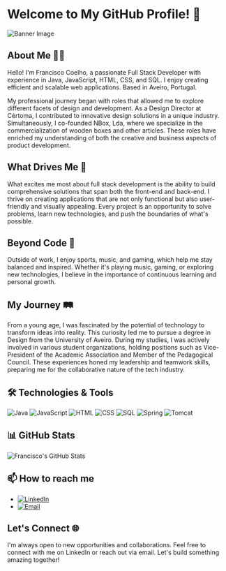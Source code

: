 # Welcome to My GitHub Profile! 👋

![Banner Image](https://imgur.com/U9sqWbr)

## About Me 🧑‍💻

Hello! I'm Francisco Coelho, a passionate Full Stack Developer with experience in Java, JavaScript, HTML, CSS, and SQL. I enjoy creating efficient and scalable web applications. Based in Aveiro, Portugal.

My professional journey began with roles that allowed me to explore different facets of design and development. As a Design Director at Cértoma, I contributed to innovative design solutions in a unique industry. Simultaneously, I co-founded NBox, Lda, where we specialize in the commercialization of wooden boxes and other articles. These roles have enriched my understanding of both the creative and business aspects of product development.

## What Drives Me 🚀

What excites me most about full stack development is the ability to build comprehensive solutions that span both the front-end and back-end. I thrive on creating applications that are not only functional but also user-friendly and visually appealing. Every project is an opportunity to solve problems, learn new technologies, and push the boundaries of what's possible.

## Beyond Code 🌟

Outside of work, I enjoy sports, music, and gaming, which help me stay balanced and inspired. Whether it's playing music, gaming, or exploring new technologies, I believe in the importance of continuous learning and personal growth.

## My Journey 🛤️

From a young age, I was fascinated by the potential of technology to transform ideas into reality. This curiosity led me to pursue a degree in Design from the University of Aveiro. During my studies, I was actively involved in various student organizations, holding positions such as Vice-President of the Academic Association and Member of the Pedagogical Council. These experiences honed my leadership and teamwork skills, preparing me for the collaborative nature of the tech industry.

## 🛠 Technologies & Tools

![Java](https://img.shields.io/badge/-Java-007396?style=flat&logo=java&logoColor=white)
![JavaScript](https://img.shields.io/badge/-JavaScript-F7DF1E?style=flat&logo=javascript&logoColor=black)
![HTML](https://img.shields.io/badge/-HTML5-E34F26?style=flat&logo=html5&logoColor=white)
![CSS](https://img.shields.io/badge/-CSS3-1572B6?style=flat&logo=css3)
![SQL](https://img.shields.io/badge/-SQL-4479A1?style=flat&logo=sql)
![Spring](https://img.shields.io/badge/-Spring-6DB33F?style=flat&logo=spring&logoColor=white)
![Tomcat](https://img.shields.io/badge/-Tomcat-F8DC75?style=flat&logo=apache-tomcat&logoColor=black)

## 📊 GitHub Stats

![Francisco's GitHub Stats](https://github-readme-stats.vercel.app/api?username=yourusername&show_icons=true&theme=radical)

## 📫 How to reach me

- [![LinkedIn](https://img.shields.io/badge/LinkedIn-0A66C2?style=flat&logo=linkedin&logoColor=white)](https://www.linkedin.com/in/francisco-coelho1978/)
- [![Email](https://img.shields.io/badge/Email-D14836?style=flat&logo=gmail&logoColor=white)](mailto:coelho1@ua.pt)

## Let's Connect 🌐

I'm always open to new opportunities and collaborations. Feel free to connect with me on LinkedIn or reach out via email. Let's build something amazing together!
